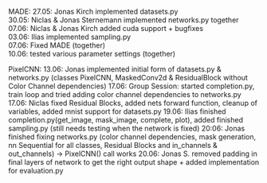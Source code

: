 MADE: 
27.05: Jonas Kirch implemented datasets.py  
30.05: Niclas & Jonas Sternemann implemented networks.py together  
07.06: Niclas & Jonas Kirch added cuda support + bugfixes  
03.06: Ilias implemented sampling.py  
07.06: Fixed MADE (together)  
10.06: tested various parameter settings (together) 

PixelCNN: 
13.06: Jonas implemented initial form of datasets.py & networks.py (classes PixelCNN, MaskedConv2d & ResidualBlock without Color Channel dependencies) 
17.06: Group Session: started completion.py, train loop and tried adding color channel dependencies to networks.py 
17.06: Niclas fixed Residual Blocks, added nets forward function, cleanup of variables, added mnist support for datasets.py 
19.06: Ilias finished completion.py(get_image, mask_image, complete, plot), added finished sampling.py (still needs testing when the network is fixed) 
20:06: Jonas finished fixing networks.py (color channel dependencies, mask generation, nn Sequential for all classes, Residual Blocks and in_channels & out_channels) -> PixelCNN() call works 
20.06: Jonas S. removed padding in final layers of network to get the right output shape + added implementation for evaluation.py 
